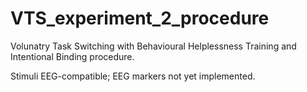 # VTS_experiment_2_procedure

Volunatry Task Switching with Behavioural Helplessness Training and Intentional Binding procedure.

Stimuli EEG-compatible; EEG markers not yet implemented. 
